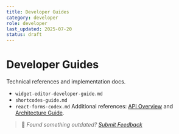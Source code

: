 ```yaml
---
title: Developer Guides
category: developer
role: developer
last_updated: 2025-07-20
status: draft
---
```


# Developer Guides

Technical references and implementation docs.

- `widget-editor-developer-guide.md`
- `shortcodes-guide.md`
- `react-forms-codex.md`
Additional references: [API Overview](../api/README.md) and [Architecture Guide](../architecture/dev-structure.md).

> 💬 *Found something outdated? [Submit Feedback](../feedback.md)*
